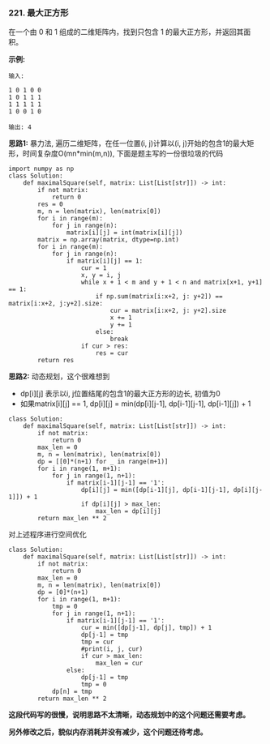 ### 221. 最大正方形
在一个由 0 和 1 组成的二维矩阵内，找到只包含 1 的最大正方形，并返回其面积。

**示例:**
```
输入: 

1 0 1 0 0
1 0 1 1 1
1 1 1 1 1
1 0 0 1 0

输出: 4
```

**思路1:** 暴力法, 遍历二维矩阵，在任一位置(i, j)计算以(i, j)开始的包含1的最大矩形，时间复杂度O(mn*min(m,n)), 下面是题主写的一份很垃圾的代码
```
import numpy as np
class Solution:
    def maximalSquare(self, matrix: List[List[str]]) -> int:
        if not matrix:
            return 0
        res = 0
        m, n = len(matrix), len(matrix[0])
        for i in range(m):
            for j in range(n):
                matrix[i][j] = int(matrix[i][j])
        matrix = np.array(matrix, dtype=np.int)
        for i in range(m):
            for j in range(n):
                if matrix[i][j] == 1:
                    cur = 1
                    x, y = i, j
                    while x + 1 < m and y + 1 < n and matrix[x+1, y+1] == 1:
                        if np.sum(matrix[i:x+2, j: y+2]) == matrix[i:x+2, j:y+2].size:
                            cur = matrix[i:x+2, j: y+2].size
                            x += 1
                            y += 1
                        else:
                            break
                    if cur > res:
                        res = cur
        return res
```

**思路2:** 动态规划，这个很难想到
+ dp[i][j] 表示以i, j位置结尾的包含1的最大正方形的边长, 初值为0
+ 如果matrix[i][j] == 1, dp[i][j] = min(dp[i][j-1], dp[i-1][j-1], dp[i-1][j]) + 1

```
class Solution:
    def maximalSquare(self, matrix: List[List[str]]) -> int:
        if not matrix:
            return 0
        max_len = 0
        m, n = len(matrix), len(matrix[0])
        dp = [[0]*(n+1) for _ in range(m+1)]
        for i in range(1, m+1):
            for j in range(1, n+1):
                if matrix[i-1][j-1] == '1':
                    dp[i][j] = min([dp[i-1][j], dp[i-1][j-1], dp[i][j-1]]) + 1
                    if dp[i][j] > max_len:
                        max_len = dp[i][j]
        return max_len ** 2
```

对上述程序进行空间优化
```
class Solution:
    def maximalSquare(self, matrix: List[List[str]]) -> int:
        if not matrix:
            return 0
        max_len = 0
        m, n = len(matrix), len(matrix[0])
        dp = [0]*(n+1)
        for i in range(1, m+1):
            tmp = 0
            for j in range(1, n+1):
                if matrix[i-1][j-1] == '1':
                    cur = min([dp[j-1], dp[j], tmp]) + 1
                    dp[j-1] = tmp
                    tmp = cur
                    #print(i, j, cur)
                    if cur > max_len:
                        max_len = cur
                else:
                    dp[j-1] = tmp
                    tmp = 0
            dp[n] = tmp
        return max_len ** 2
```

**这段代码写的很慢，说明思路不太清晰，动态规划中的这个问题还需要考虑。**

**另外修改之后，貌似内存消耗并没有减少，这个问题还待考虑。**